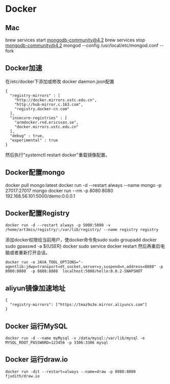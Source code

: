 # Docker
## Mac
brew services start mongodb-community@4.2
brew services stop mongodb-community@4.2
mongod --config /usr/local/etc/mongod.conf --fork


## Docker加速
在/etc/docker下添加或修改 docker daemon.json配置
```
{
  "registry-mirrors" : [
    "http://docker.mirrors.ustc.edu.cn",
    "http://hub-mirror.c.163.com",
    "registry.docker-cn.com"
  ],
  "insecure-registries" : [
    "armdocker.rnd.ericsson.se",
    "docker.mirrors.ustc.edu.cn"
  ],
  "debug" : true,
  "experimental" : true
}
```
然后执行"systemctl restart docker"重载镜像配置。

## Docker配置mongo
docker pull mongo:latest
docker run  -d --restart always --name mongo -p 27017:27017 mongo
docker run --rm -p 8080:8080 192.168.56.101:5000/demo:0.0.0.1

## Docker配置Registry

```docker run -d --restart always -p 5000:5000 -v /home/art3mis/registry/:/var/lib/registry/ --name registry registry```

添加docker权限给当前用户，使docker命令免sudo
sudo groupadd docker 
sudo gpasswd -a ${USER} docker 
sudo service docker restart 
然后再重启电脑或者重新打开会话。

```docker run -e JAVA_TOOL_OPTIONS="-agentlib:jdwp=transport=dt_socket,server=y,suspend=n,address=8888" -p 8080:8080  -p 8888:8888  localhost:5000/hello:0.0.2-SNAPSHOT```

## aliyun镜像加速地址
```
{
  "registry-mirrors": ["https://tmaz9u3e.mirror.aliyuncs.com"]
}
```

## Docker 运行MySQL
```docker run -d --name myMysql -v /data/mysql:/var/lib/mysql -e MYSQL_ROOT_PASSWORD=123456 -p 3306:3306 mysql```

## Docker 运行draw.io

```docker pull fjudith/draw.io
docker run -dit --restart=always --name=draw -p 8080:8080 fjudith/draw.io
```